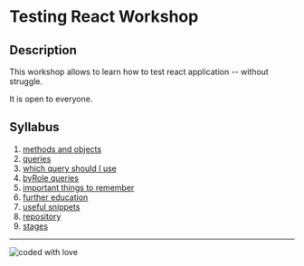 # Testing React Workshop

## Description

This workshop allows to learn how to test react application -- without struggle.

It is open to everyone.

## Syllabus

1. [methods and objects](/readme/1.methods-and-objects.md)
2. [queries](/readme/2.queries.md)
3. [which query should I use](/readme/3.which-query-should-i-use.md)
4. [byRole queries](/readme/4.by-role-queries.md)
5. [important things to remember](/readme/5.important-things-to-remember.md)
6. [further education](/readme/6.further-education.md)
7. [useful snippets](/readme/7.useful-snippets.md)
8. [repository](/readme/8.repository.md)
9. [stages](/readme/9.stages.md)

---

![coded with love](https://img.shields.io/static/v1?label=coded%20with&message=love&color=a53860)
